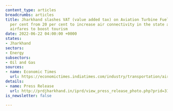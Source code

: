 ```yaml
---
content_type: articles
breadcrumbs: articles
title: Jharkhand slashes VAT (value added tax) on Aviation Turbine Fuel (ATF) to 4
  per cent from 20 per cent to increase air connectivity in the state and bring down
  airfares to boost tourism
date: 2022-06-22 04:00:00 +0000
states:
- Jharkhand
sectors:
- Energy
subsectors:
- Oil and Gas
sources:
- name: Economic Times
  url: https://economictimes.indiatimes.com/industry/transportation/airlines-/-aviation/jharkhand-government-slashes-vat-on-jet-fuel-to-4-from-a-20-high/articleshow/92237726.cms
details:
- name: Press Release
  url: http://prdjharkhand.in/iprd/view_press_release_photo.php?prid=31060
is_newsletter: false

---
```

